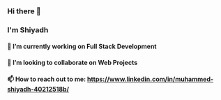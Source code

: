 ### Hi there 👋
### I'm Shiyadh
 
#### 🔭 I’m currently working on Full Stack Development 
#### 👯 I’m looking to collaborate on Web Projects
#### 📫 How to reach out to me:  https://www.linkedin.com/in/muhammed-shiyadh-40212518b/

